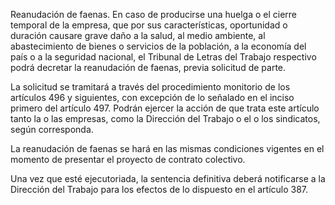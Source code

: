 Reanudación de faenas. En caso de producirse una huelga o el cierre temporal de la empresa, que por sus características, oportunidad o duración causare grave daño a la salud, al medio ambiente, al abastecimiento de bienes o servicios de la población, a la economía del país o a la seguridad nacional, el Tribunal de Letras del Trabajo respectivo podrá decretar la reanudación de faenas, previa solicitud de parte.

La solicitud se tramitará a través del procedimiento monitorio de los artículos 496 y siguientes, con excepción de lo señalado en el inciso primero del artículo 497. Podrán ejercer la acción de que trata este artículo tanto la o las empresas, como la Dirección del Trabajo o el o los sindicatos, según corresponda.

La reanudación de faenas se hará en las mismas condiciones vigentes en el momento de presentar el proyecto de contrato colectivo.

Una vez que esté ejecutoriada, la sentencia definitiva deberá notificarse a la Dirección del Trabajo para los efectos de lo dispuesto en el artículo 387.